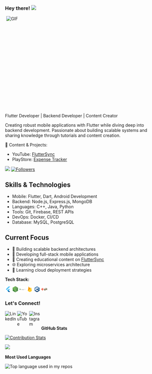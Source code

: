 ### Hey there! <img src="https://media.giphy.com/media/hvRJCLFzcasrR4ia7z/giphy.gif" width="25px">

<img align="right" alt="GIF" src="https://github.com/abhisheknaiidu/abhisheknaiidu/blob/master/code.gif?raw=true" width="500" height="320" />

Flutter Developer | Backend Developer | Content Creator

Creating robust mobile applications with Flutter while diving deep into backend development. Passionate about building scalable systems and sharing knowledge through tutorials and content creation.

📱 Content & Projects:
- YouTube: [FlutterSync](https://www.youtube.com/@FlutterSync-0703)
- PlayStore: [Expense Tracker](https://play.google.com/store/apps/details?id=com.pankaj.expense_tracker)

[![](https://visitcount.itsvg.in/api?id=banku27&icon=0&color=0)](https://visitcount.itsvg.in)
[![Followers](https://img.shields.io/github/followers/banku27?style=social)](https://github.com/banku27?tab=followers)

## Skills & Technologies
- Mobile: Flutter, Dart, Android Development
- Backend: Node.js, Express.js, MongoDB
- Languages: C++, Java, Python
- Tools: Git, Firebase, REST APIs
- DevOps: Docker, CI/CD
- Database: MySQL, PostgreSQL

## Current Focus
- 🔧 Building scalable backend architectures
- 📱 Developing full-stack mobile applications
- 🎥 Creating educational content on [FlutterSync](https://www.youtube.com/@FlutterSync-0703)
- 🌐 Exploring microservices architecture
- 🚀 Learning cloud deployment strategies

**Tech Stack:**  

<code><img height="20" src="https://raw.githubusercontent.com/github/explore/80688e429a7d4ef2fca1e82350fe8e3517d3494d/topics/flutter/flutter.png"></code>
<code><img height="20" src="https://raw.githubusercontent.com/github/explore/80688e429a7d4ef2fca1e82350fe8e3517d3494d/topics/nodejs/nodejs.png"></code>
<code><img height="20" src="https://raw.githubusercontent.com/github/explore/80688e429a7d4ef2fca1e82350fe8e3517d3494d/topics/mongodb/mongodb.png"></code>
<code><img height="20" src="https://raw.githubusercontent.com/github/explore/80688e429a7d4ef2fca1e82350fe8e3517d3494d/topics/firebase/firebase.png"></code>
<code><img height="20" src="https://raw.githubusercontent.com/github/explore/80688e429a7d4ef2fca1e82350fe8e3517d3494d/topics/cpp/cpp.png"></code>
<code><img height="20" src="https://raw.githubusercontent.com/github/explore/80688e429a7d4ef2fca1e82350fe8e3517d3494d/topics/git/git.png"></code>

### Let's Connect!
[<img align="left" alt="LinkedIn" width="40px" src="https://img.icons8.com/fluent/48/000000/linkedin.png" />][linkedin]
[<img align="left" alt="YouTube" width="40px" src="https://img.icons8.com/color/48/000000/youtube-play.png" />][youtube]
[<img align="left" alt="Instagram" width="40px" src="https://img.icons8.com/fluency/48/000000/instagram-new.png" />][instagram]

<br />
<br />

<b>GitHub Stats</b>

[![Contribution Stats](https://github-contribution-stats.vercel.app/api/?username=banku27)](https://github.com/banku27/github-contribution-stats/)

<a href="http://www.github.com/banku27"><img src="https://github-readme-streak-stats.herokuapp.com/?user=banku27&stroke=ffffff&background=1c1917&ring=0891b2&fire=0891b2&currStreakNum=ffffff&currStreakLabel=0891b2&sideNums=ffffff&sideLabels=ffffff&dates=ffffff&hide_border=true" /></a>

<b>Most Used Languages</b>

<img width="" src="https://github-readme-stats-git-masterrstaa-rickstaa.vercel.app/api/top-langs/?username=banku27&layout=compact&hide_title=1&card_width=300" alt="Top language used in my repos" />

[youtube]: https://www.youtube.com/@FlutterSync-0703
[instagram]: https://instagram.com/__pankaj7__
[linkedin]: https://www.linkedin.com/in/pankaj-parihar-63946a20b/
